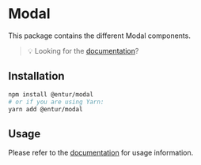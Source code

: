 # Modal

This package contains the different Modal components.

> 💡 Looking for the [documentation](https://design.entur.org/komponenter/layout/modal)?

## Installation

```sh
npm install @entur/modal
# or if you are using Yarn:
yarn add @entur/modal
```

## Usage

Please refer to the [documentation](https://design.entur.org/komponenter/layout/modal) for usage information.
